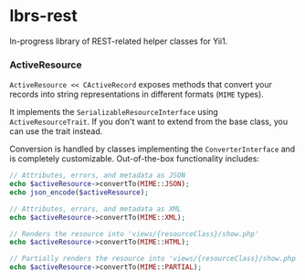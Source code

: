 lbrs-rest
=========

In-progress library of REST-related helper classes for Yii1.

### ActiveResource

`ActiveResource << CActiveRecord` exposes methods that convert your records into
string representations in different formats (`MIME` types).

It implements the `SerializableResourceInterface` using `ActiveResourceTrait`.
If you don't want to extend from the base class, you can use the trait instead.

Conversion is handled by classes implementing the `ConverterInterface` and is
completely customizable. Out-of-the-box functionality includes:

```php
// Attributes, errors, and metadata as JSON
echo $activeResource->convertTo(MIME::JSON);
echo json_encode($activeResource);

// Attributes, errors, and metadata as XML
echo $activeResource->convertTo(MIME::XML);

// Renders the resource into 'views/{resourceClass}/show.php'
echo $activeResource->convertTo(MIME::HTML);

// Partially renders the resource into 'views/{resourceClass}/show.php'
echo $activeResource->convertTo(MIME::PARTIAL);
```
